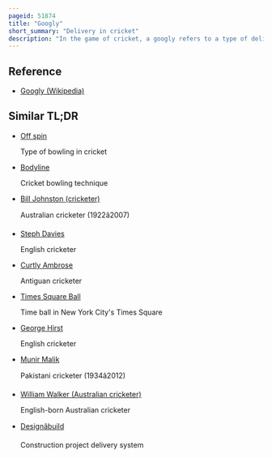 ```yaml
---
pageid: 51874
title: "Googly"
short_summary: "Delivery in cricket"
description: "In the game of cricket, a googly refers to a type of delivery bowled by a right-arm leg spin bowler. It is different from the normal delivery for a leg-spin bowler in that it is turning the other way. The Googly is not a Variation of the typical off spin Type of Delivery in that the Cricket Ball is presented from the Bowler's Hand in such a Way that once the Ball pitches it deviates in the opposite Direction of a Leg spinning Type of Delivery. It has also been colloquially referred to as the Wrong'Un, Bosie or Bosey, with the latter two eponyms referring to Bernard Bosanquet, the Bowler who originally devised and began using the Googly."
---
```


## Reference

- [Googly (Wikipedia)](https://en.wikipedia.org/?curid=51874)

## Similar TL;DR

- [Off spin](/tldr/en/off-spin)

  Type of bowling in cricket

- [Bodyline](/tldr/en/bodyline)

  Cricket bowling technique

- [Bill Johnston (cricketer)](/tldr/en/bill-johnston-cricketer)

  Australian cricketer (1922â2007)

- [Steph Davies](/tldr/en/steph-davies)

  English cricketer

- [Curtly Ambrose](/tldr/en/curtly-ambrose)

  Antiguan cricketer

- [Times Square Ball](/tldr/en/times-square-ball)

  Time ball in New York City's Times Square

- [George Hirst](/tldr/en/george-hirst)

  English cricketer

- [Munir Malik](/tldr/en/munir-malik)

  Pakistani cricketer (1934â2012)

- [William Walker (Australian cricketer)](/tldr/en/william-walker-australian-cricketer)

  English-born Australian cricketer

- [Designâbuild](/tldr/en/designbuild)

  Construction project delivery system

